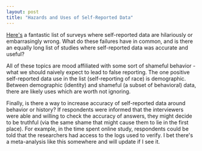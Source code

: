```yaml
---
layout: post
title: "Hazards and Uses of Self-Reported Data"
---
```


[Here's][self-reported] a fantastic list of surveys where self-reported data are hilariously or embarrasingly wrong. What do these failures have in common, and is there an equally long list of studies where self-reported data was accurate and useful?

All of these topics are mood affiliated with some sort of shameful behavior - what we should naively expect to lead to false reporting. The one positive self-reported data use in the list (self-reporting of race) is demographic. Between demographic (identity) and shameful (a subset of behavioral) data, there are likely uses which are worth not ignoring.



Finally, is there a way to increase accuracy of self-reported data around behavior or history? If respondents were informed that the interviewers were able and willing to check the accuracy of answers, they might decide to be truthful (via the same shame that might cause them to lie in the first place). For example, in the time spent online study, respondents could be told that the researchers had access to the logs used to verify. I bet there's a meta-analysis like this somewhere and will update if I see it.


[self-reported]: https://guzey.com/statistics/dont-believe-self-reported-data/
